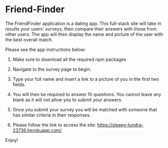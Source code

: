 # Friend-Finder
The FriendFinder application is a dating app. This full-stack site will take in results your users' surveys, then compare their answers with those from other users. The app will then display the name and picture of the user with the best overall match.

Please see the app instructions below:

1. Make sure to download all the required npm packages

2. Navigate to the survey page to begin.

3. Type your full name and insert a link to a picture of you in the first two fields.

4. You will then be required to answer 10 questions. You cannot leave any blank as it will not allow you to submit your answers.

5. Once you submit your survey you will be matched with someone that has similar criteria in their responses.

6. Please follow the link to access the site: https://sleepy-tundra-23736.herokuapp.com/

Enjoy!
